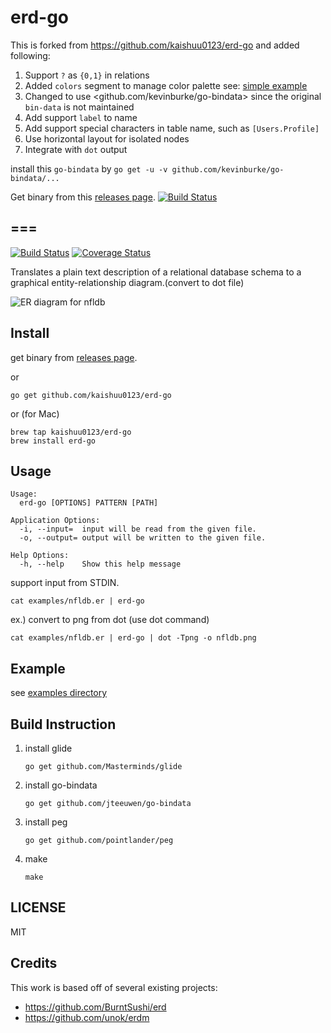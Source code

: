 # erd-go

This is forked from <https://github.com/kaishuu0123/erd-go> and added following:

1. Support `?` as `{0,1}` in relations
1. Added `colors` segment to manage color palette see: [simple example](https://github.com/ray-g/erd-go/blob/master/examples/simple.er#L8-L23)
1. Changed to use <github.com/kevinburke/go-bindata> since the original `bin-data` is not maintained
1. Add support `label` to name
1. Add support special characters in table name, such as `[Users.Profile]`
1. Use horizontal layout for isolated nodes
1. Integrate with `dot` output

install this `go-bindata` by `go get -u -v github.com/kevinburke/go-bindata/...`

Get binary from this [releases page](https://github.com/ray-g/erd-go/releases).  [![Build Status](https://travis-ci.org/ray-g/erd-go.svg?branch=master)](https://travis-ci.org/ray-g/erd-go)

## ===

[![Build Status](https://travis-ci.org/kaishuu0123/erd-go.svg?branch=master)](https://travis-ci.org/kaishuu0123/erd-go)
[![Coverage Status](https://coveralls.io/repos/github/kaishuu0123/erd-go/badge.svg)](https://coveralls.io/github/kaishuu0123/erd-go)

Translates a plain text description of a relational database schema to a graphical entity-relationship diagram.(convert to dot file)

![ER diagram for nfldb](https://github.com/kaishuu0123/erd-go/blob/master/examples/outputs/nfldb.png)

## Install

get binary from [releases page](https://github.com/kaishuu0123/erd-go/releases).

or

```
go get github.com/kaishuu0123/erd-go
```

or (for Mac)

```
brew tap kaishuu0123/erd-go
brew install erd-go
```

## Usage

```
Usage:
  erd-go [OPTIONS] PATTERN [PATH]

Application Options:
  -i, --input=  input will be read from the given file.
  -o, --output= output will be written to the given file.

Help Options:
  -h, --help    Show this help message
```

support input from STDIN.

```
cat examples/nfldb.er | erd-go
```

ex.) convert to png from dot (use dot command)

```
cat examples/nfldb.er | erd-go | dot -Tpng -o nfldb.png
```

## Example

see [examples directory](https://github.com/kaishuu0123/erd-go/blob/master/examples)

## Build Instruction

1. install glide
    ```
    go get github.com/Masterminds/glide
    ```
1. install go-bindata
    ```
    go get github.com/jteeuwen/go-bindata
    ```
1. install peg
    ```
    go get github.com/pointlander/peg
    ```
1. make
    ```
    make
    ```

## LICENSE

MIT

## Credits
This work is based off of several existing projects:
* https://github.com/BurntSushi/erd
* https://github.com/unok/erdm

